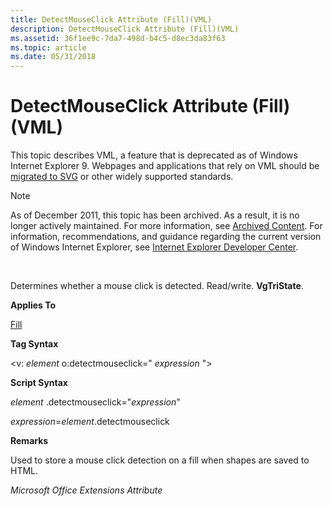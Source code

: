 ```yaml
---
title: DetectMouseClick Attribute (Fill)(VML)
description: DetectMouseClick Attribute (Fill)(VML)
ms.assetid: 36f1ee9c-7da7-498d-b4c5-d8ec3da83f63
ms.topic: article
ms.date: 05/31/2018
---
```


# DetectMouseClick Attribute (Fill)(VML)

This topic describes VML, a feature that is deprecated as of Windows Internet Explorer 9. Webpages and applications that rely on VML should be [migrated to SVG](https://go.microsoft.com/fwlink/p/?LinkID=236964) or other widely supported standards.

> [!Note]  
> As of December 2011, this topic has been archived. As a result, it is no longer actively maintained. For more information, see [Archived Content](https://docs.microsoft.com/previous-versions/windows/internet-explorer/ie-developer/). For information, recommendations, and guidance regarding the current version of Windows Internet Explorer, see [Internet Explorer Developer Center](https://go.microsoft.com/fwlink/p/?linkid=204313).

 

Determines whether a mouse click is detected. Read/write. **VgTriState**.

**Applies To**

[Fill](msdn-online-vml-fill-element.md)

**Tag Syntax**

<v: *element* o:detectmouseclick=" *expression* ">

**Script Syntax**

*element* .detectmouseclick="*expression*"

*expression*=*element*.detectmouseclick

**Remarks**

Used to store a mouse click detection on a fill when shapes are saved to HTML.

*Microsoft Office Extensions Attribute*

 

 




